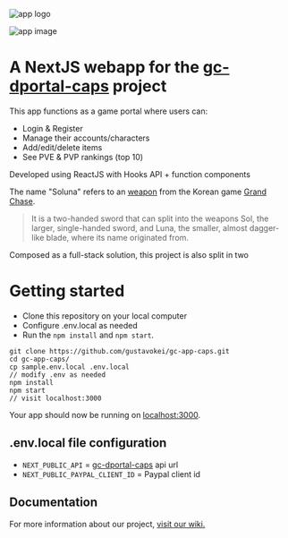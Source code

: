 ![app logo](https://i.imgur.com/KNQaZgN.png)

![app image](https://i.imgur.com/IunhinM.png)
# A NextJS webapp for the [gc-dportal-caps](https://github.com/gustavokei/gc-dportal-caps) project
This app functions as a game portal where users can:
* Login & Register
* Manage their accounts/characters
* Add/edit/delete items
* See PVE & PVP rankings (top 10)

Developed using ReactJS with Hooks API + function components

The name "Soluna" refers to an [weapon](https://grandchase.fandom.com/wiki/Soluna) from the Korean game [Grand Chase](https://grandchase.fandom.com/wiki/Grand_Chase_Wiki).

> It is a two-handed sword that can split into the weapons Sol, the larger, single-handed sword, and Luna, the smaller, almost dagger-like blade, where its name originated from.

Composed as a full-stack solution, this project is also split in two

# Getting started

* Clone this repository on your local computer
* Configure .env.local as needed 
* Run the `npm install` and `npm start`.

```
git clone https://github.com/gustavokei/gc-app-caps.git
cd gc-app-caps/
cp sample.env.local .env.local
// modify .env as needed
npm install
npm start
// visit localhost:3000
```

Your app should now be running on [localhost:3000](http://localhost:3000/).

## .env.local file configuration

* `NEXT_PUBLIC_API` = [gc-dportal-caps](https://github.com/gustavokei/gc-dportal-caps) api url
* `NEXT_PUBLIC_PAYPAL_CLIENT_ID` = Paypal client id

## Documentation

For more information about our project, [visit our wiki.](https://github.com/gustavokei/gc-app-caps/wiki)
